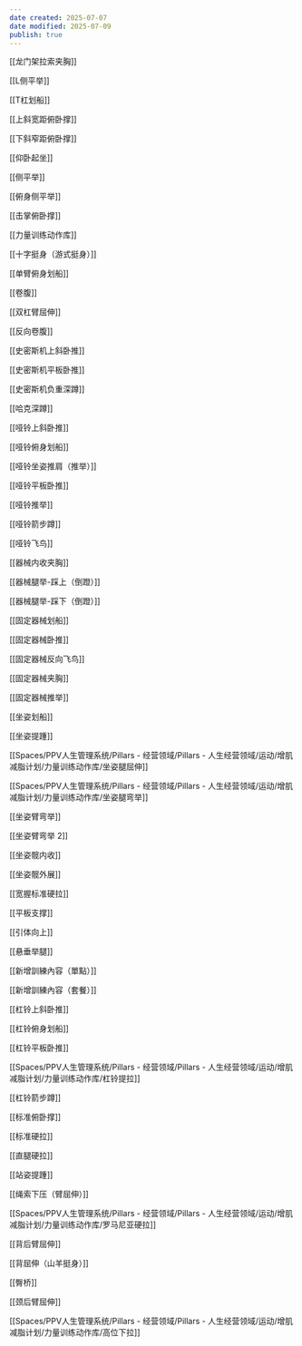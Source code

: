 ```yaml
---
date created: 2025-07-07
date modified: 2025-07-09
publish: true
---
```


[[龙门架拉索夹胸]]

[[L侧平举]]

[[T杠划船]]

[[上斜宽距俯卧撑]]

[[下斜窄距俯卧撑]]

[[仰卧起坐]]

[[侧平举]]

[[俯身侧平举]]

[[击掌俯卧撑]]

[[力量训练动作库]]

[[十字挺身（游式挺身）]]

[[单臂俯身划船]]

[[卷腹]]

[[双杠臂屈伸]]

[[反向卷腹]]

[[史密斯机上斜卧推]]

[[史密斯机平板卧推]]

[[史密斯机负重深蹲]]

[[哈克深蹲]]

[[哑铃上斜卧推]]

[[哑铃俯身划船]]

[[哑铃坐姿推肩（推举）]]

[[哑铃平板卧推]]

[[哑铃推举]]

[[哑铃箭步蹲]]

[[哑铃飞鸟]]

[[器械内收夹胸]]

[[器械腿举-踩上（倒蹬）]]

[[器械腿举-踩下（倒蹬）]]

[[固定器械划船]]

[[固定器械卧推]]

[[固定器械反向飞鸟]]

[[固定器械夹胸]]

[[固定器械推举]]

[[坐姿划船]]

[[坐姿提踵]]

[[Spaces/PPV人生管理系统/Pillars - 经营领域/Pillars - 人生经营领域/运动/增肌减脂计划/力量训练动作库/坐姿腿屈伸]]

[[Spaces/PPV人生管理系统/Pillars - 经营领域/Pillars - 人生经营领域/运动/增肌减脂计划/力量训练动作库/坐姿腿弯举]]

[[坐姿臂弯举]]

[[坐姿臂弯举 2]]

[[坐姿髋内收]]

[[坐姿髋外展]]

[[宽握标准硬拉]]

[[平板支撑]]

[[引体向上]]

[[悬垂举腿]]

[[新增訓練內容（單點）]]

[[新增訓練內容（套餐）]]

[[杠铃上斜卧推]]

[[杠铃俯身划船]]

[[杠铃平板卧推]]

[[Spaces/PPV人生管理系统/Pillars - 经营领域/Pillars - 人生经营领域/运动/增肌减脂计划/力量训练动作库/杠铃提拉]]

[[杠铃箭步蹲]]

[[标准俯卧撑]]

[[标准硬拉]]

[[直腿硬拉]]

[[站姿提踵]]

[[绳索下压（臂屈伸）]]

[[Spaces/PPV人生管理系统/Pillars - 经营领域/Pillars - 人生经营领域/运动/增肌减脂计划/力量训练动作库/罗马尼亚硬拉]]

[[背后臂屈伸]]

[[背屈伸（山羊挺身）]]

[[臀桥]]

[[颈后臂屈伸]]

[[Spaces/PPV人生管理系统/Pillars - 经营领域/Pillars - 人生经营领域/运动/增肌减脂计划/力量训练动作库/高位下拉]]
